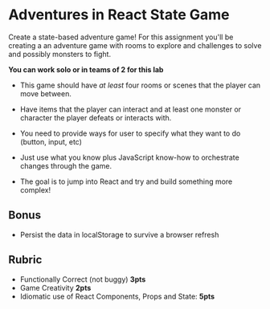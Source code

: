 Adventures in React State Game
===

Create a state-based adventure game! For this assignment you'll be creating a 
an adventure game with rooms to explore and challenges to solve and possibly monsters to fight.

**You can work solo or in teams of 2 for this lab**

* This game should have _at least_ four rooms or scenes that the player can move between. 

* Have items that the player can interact and at least one monster or character
the player defeats or interacts with.

* You need to provide ways for user to specify what they want to do (button, input, etc) 

* Just use what you know plus JavaScript know-how to orchestrate changes through the game.

* The goal is to jump into React and try and build something more complex!

## Bonus

* Persist the data in localStorage to survive a browser refresh

## Rubric
* Functionally Correct (not buggy) **3pts**
* Game Creativity **2pts**
* Idiomatic use of React Components, Props and State: **5pts** 
